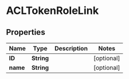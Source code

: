 

# ACLTokenRoleLink


## Properties

Name | Type | Description | Notes
------------ | ------------- | ------------- | -------------
**ID** | **String** |  |  [optional]
**name** | **String** |  |  [optional]



